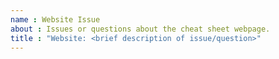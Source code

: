 ```yaml
---
name : Website Issue
about : Issues or questions about the cheat sheet webpage.
title : "Website: <brief description of issue/question>"
---
```


<!-- Please fill out the issue title above. Cheat sheet development happens in bursts so you may not get a response immediately. 
Thank you for taking the time to ask a question or give feedback!

If you're looking to submit a new cheat sheet or a translation, read the contributing guidelines at 
https://github.com/rstudio/cheatsheets/blob/main/.github/CONTRIBUTING.md and submit a pull request.
You do not need to open an issue to do so.
-->
